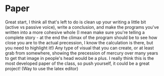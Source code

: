 # Paper
Great start, I think all that's left to do is clean up your writing a little bit (active vs passive voice), write a conclusion, and make the programs you've written into a more cohesive whole (I mean make sure you're telling a complete story - at the end the climax of the program should be to see how close you are to the actual precession, I know the calculation is there, but you need to highlight it!) Any type of visual that you can create, or at least grab from somewhere, showing the precession of mercury over many years to get that image in people's head would be a plus. 
I really think this is the most developed paper of the class, so push yourself, it could be a great project! (Way to use the latex editor)
